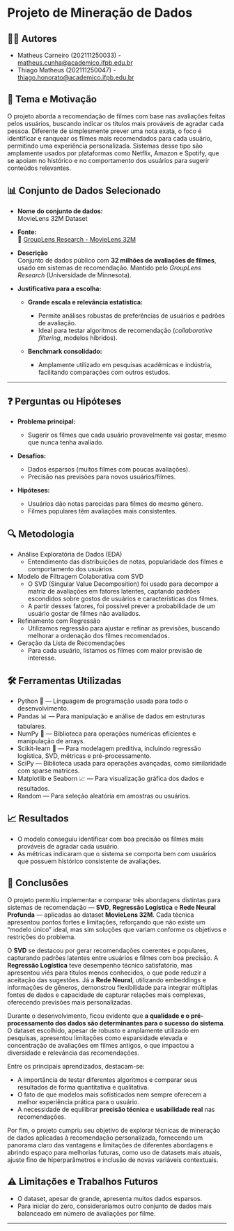 # Projeto de Mineração de Dados

## 🧑‍💻 Autores  
- Matheus Carneiro (202111250033) - matheus.cunha@academico.ifpb.edu.br  
- Thiago Matheus (202111250047) - thiago.honorato@academico.ifpb.edu.br   

## 🎯 Tema e Motivação  
O projeto aborda a recomendação de filmes com base nas avaliações feitas pelos usuários, buscando indicar os títulos mais prováveis de agradar cada pessoa. Diferente de simplesmente prever uma nota exata, o foco é identificar e ranquear os filmes mais recomendados para cada usuário, permitindo uma experiência personalizada. Sistemas desse tipo são amplamente usados por plataformas como Netflix, Amazon e Spotify, que se apoiam no histórico e no comportamento dos usuários para sugerir conteúdos relevantes.



## 📊 Conjunto de Dados Selecionado  
- **Nome do conjunto de dados:**  
    MovieLens 32M Dataset

- **Fonte:**  
  🔗 [GroupLens Research - MovieLens 32M](https://grouplens.org/datasets/movielens/32m/)

- **Descrição**  
Conjunto de dados público com **32 milhões de avaliações de filmes**, usado em sistemas de recomendação. Mantido pelo *GroupLens Research* (Universidade de Minnesota).  

- **Justificativa para a escolha:**  
  - **Grande escala e relevância estatística:**  
     - Permite análises robustas de preferências de usuários e padrões de avaliação.  
     - Ideal para testar algoritmos de recomendação (*collaborative filtering*, modelos híbridos).  

  - **Benchmark consolidado:**  
     - Amplamente utilizado em pesquisas acadêmicas e indústria, facilitando comparações com outros estudos.

---

## ❓ Perguntas ou Hipóteses  
-  **Problema principal:**  
   - Sugerir os filmes que cada usuário provavelmente vai gostar, mesmo que nunca tenha avaliado.
-  **Desafios:**  
    - Dados esparsos (muitos filmes com poucas avaliações).  
    - Precisão nas previsões para novos usuários/filmes.  

-  **Hipóteses:**  
    - Usuários dão notas parecidas para filmes do mesmo gênero.
    - Filmes populares têm avaliações mais consistentes.  

## 🔍 Metodologia  
-  Análise Exploratória de Dados (EDA) 
   - Entendimento das distribuições de notas, popularidade dos filmes e comportamento dos usuários.
-  Modelo de Filtragem Colaborativa com SVD  
    - O SVD (Singular Value Decomposition) foi usado para decompor a matriz de avaliações em fatores latentes, captando padrões escondidos sobre gostos de usuários e características dos filmes.  
    - A partir desses fatores, foi possível prever a probabilidade de um usuário gostar de filmes não avaliados.  
-  Refinamento com Regressão  
    - Utilizamos regressão para ajustar e refinar as previsões, buscando melhorar a ordenação dos filmes recomendados.
-  Geração da Lista de Recomendações 
    - Para cada usuário, listamos os filmes com maior previsão de interesse.

## 🛠️ Ferramentas Utilizadas  
- Python 🐍 — Linguagem de programação usada para todo o desenvolvimento.
- Pandas 📊 — Para manipulação e análise de dados em estruturas tabulares.
- NumPy 🔢 — Biblioteca para operações numéricas eficientes e manipulação de arrays.
- Scikit-learn 🤖 — Para modelagem preditiva, incluindo regressão logística, SVD, métricas e pré-processamento.
- SciPy — Biblioteca usada para operações avançadas, como similaridade com sparse matrices.
- Matplotlib e Seaborn 📈 — Para visualização gráfica dos dados e resultados.
- Random — Para seleção aleatória em amostras ou usuários.

## 📈 Resultados  
- O modelo conseguiu identificar com boa precisão os filmes mais prováveis de agradar cada usuário.
- As métricas indicaram que o sistema se comporta bem com usuários que possuem histórico consistente de avaliações.

## 📌 Conclusões  
O projeto permitiu implementar e comparar três abordagens distintas para sistemas de recomendação — **SVD**, **Regressão Logística** e **Rede Neural Profunda** — aplicadas ao dataset **MovieLens 32M**. Cada técnica apresentou pontos fortes e limitações, reforçando que não existe um “modelo único” ideal, mas sim soluções que variam conforme os objetivos e restrições do problema.

O **SVD** se destacou por gerar recomendações coerentes e populares, capturando padrões latentes entre usuários e filmes com boa precisão. A **Regressão Logística** teve desempenho técnico satisfatório, mas apresentou viés para títulos menos conhecidos, o que pode reduzir a aceitação das sugestões. Já a **Rede Neural**, utilizando embeddings e informações de gêneros, demonstrou flexibilidade para integrar múltiplas fontes de dados e capacidade de capturar relações mais complexas, oferecendo previsões mais personalizadas.

Durante o desenvolvimento, ficou evidente que **a qualidade e o pré-processamento dos dados são determinantes para o sucesso do sistema**. O dataset escolhido, apesar de robusto e amplamente utilizado em pesquisas, apresentou limitações como esparsidade elevada e concentração de avaliações em filmes antigos, o que impactou a diversidade e relevância das recomendações.

Entre os principais aprendizados, destacam-se:
- A importância de testar diferentes algoritmos e comparar seus resultados de forma quantitativa e qualitativa.  
- O fato de que modelos mais sofisticados nem sempre oferecem a melhor experiência prática para o usuário.  
- A necessidade de equilibrar **precisão técnica** e **usabilidade real** nas recomendações.  

Por fim, o projeto cumpriu seu objetivo de explorar técnicas de mineração de dados aplicadas à recomendação personalizada, fornecendo um panorama claro das vantagens e limitações de diferentes abordagens e abrindo espaço para melhorias futuras, como uso de datasets mais atuais, ajuste fino de hiperparâmetros e inclusão de novas variáveis contextuais.

## ⚠️ Limitações e Trabalhos Futuros  
- O dataset, apesar de grande, apresenta muitos dados esparsos.
- Para iniciar do zero, consideraríamos outro conjunto de dados mais balanceado em número de avaliações por filme.

---

